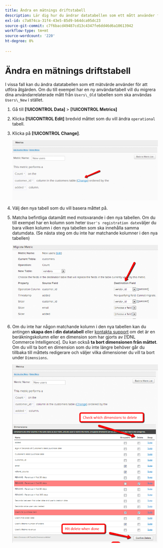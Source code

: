 ```yaml
---
title: Ändra en mätnings driftstabell
description: Lär dig hur du ändrar datatabellen som ett mått använder för att utföra sin åtgärd.
exl-id: c7a074ca-31f4-43e5-85d9-b64dca95dc23
source-git-commit: c7f6bacd49487cd13c4347fe6dd46d6a10613942
workflow-type: tm+mt
source-wordcount: '220'
ht-degree: 0%

---
```


# Ändra en mätnings driftstabell

I vissa fall kan du ändra datatabellen som ett mätvärde använder för att utföra åtgärden. Om du till exempel har en ny användartabell vill du migrera dina användarrelaterade mått från  `Users\_Old` tabellen som ska användas `Users\_New` i stället.

1. Gå till **[!UICONTROL Data]** > **[!UICONTROL Metrics]**
1. Klicka **[!UICONTROL Edit]** bredvid måttet som du vill ändra `operational` tabell.
1. Klicka på **[!UICONTROL Change]**.

   ![](../../assets/change-metrics-1.png)
1. Välj den nya tabell som du vill basera måttet på.
1. Matcha befintliga datamått med motsvarande i den nya tabellen. Om du till exempel har en kolumn som heter `User's registration date`väljer du bara vilken kolumn i den nya tabellen som ska innehålla samma datumdata. (Se nästa steg om du inte har matchande kolumner i den nya tabellen)

   ![](../../assets/change-metrics-2.png)

1. Om du inte har någon matchande kolumn i den nya tabellen kan du antingen **skapa den i din datatabell** eller [kontakta support](https://experienceleague.adobe.com/docs/commerce-knowledge-base/kb/troubleshooting/miscellaneous/mbi-service-policies.html) om det är en beräkningskolumn eller en dimension som har gjorts av [!DNL Commerce Intelligence]. Du kan också **ta bort dimensionen från måttet**. Om du vill ta bort en dimension som du inte längre behöver går du tillbaka till måttets redigerare och väljer vilka dimensioner du vill ta bort under `Dimensions`.

   ![](../../assets/change-metrics-3.png)
